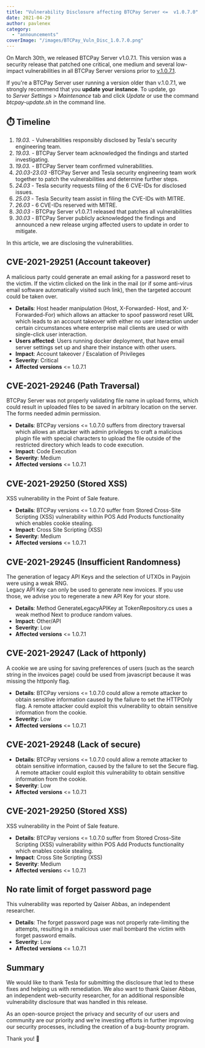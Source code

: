 ```yaml
---
title: "Vulnerability Disclosure affecting BTCPay Server <=  v1.0.7.0"
date: 2021-04-29
author: pavlenex
category: 
  - "announcements"
coverImage: "/images/BTCPay_Vuln_Disc_1.0.7.0.png"
---
```


On March 30th, we released BTCPay Server v1.0.7.1. This version was a security release that patched one critical, one medium and several low-impact vulnerabilities in all BTCPay Server versions prior to [v.1.0.7.1](https://github.com/btcpayserver/btcpayserver/blob/master/Changelog.md#1071).

If you're a BTCPay Server user running a version older than v.1.0.7.1, we strongly recommend that you **update your instance**. To update, go to _Server Settings_ > _Maintenance_ tab and click _Update_ or use the command _btcpay-update.sh_ in the command line.

## ⏱️ Timeline

1. _19.03._ - Vulnerabilities responsibly disclosed by Tesla's security engineering team.
2. _19.03._ - BTCPay Server team acknowledged the findings and started investigating.
3. _19.03._ - BTCPay Server team confirmed vulnerabilities.
4. _20.03-23.03_ -BTCPay Server and Tesla security engineering team work together to patch the vulnerabilities and determine further steps.
5. _24.03_ - Tesla security requests filing of the 6 CVE-IDs for disclosed issues.
6. _25.03_ - Tesla Security team assist in filing the CVE-IDs with MITRE.
7. _26.03_ - 6 CVE-IDs reserved with MITRE.
8. _30.03_ - BTCPay Server v1.0.7.1 released that patches all vulnerabilities
9. _30.03_ - BTCPay Server publicly acknowledged the findings and announced a new release urging affected users to update in order to mitigate.

In this article, we are disclosing the vulnerabilities.

## CVE-2021-29251 (Account takeover)

A malicious party could generate an email asking for a password reset to the victim. If the victim clicked on the link in the mail (or if some anti-virus email software automatically visited such link), then the targeted account could be taken over.

- **Details**: Host header manipulation (Host, X-Forwarded- Host, and X-Forwarded-For) which allows an attacker to spoof password reset URL which leads to an account takeover with either no user interaction under certain circumstances where enterprise mail clients are used or with single-click user interaction.
- **Users affected**: Users running docker deployment, that have email server settings set up and share their instance with other users.
- **Impact**: Account takeover / Escalation of Privileges
- **Severity**: Critical
- **Affected versions** <= 1.0.7.1

## CVE-2021-29246 (Path Traversal)

BTCPay Server was not properly validating file name in upload forms, which could result in uploaded files to be saved in arbitrary location on the server. The forms needed admin permission.

- **Details**: BTCPay versions <= 1.0.7.0 suffers from directory traversal which allows an attacker with admin privileges to craft a malicious plugin file with special characters to upload the file outside of the restricted directory which leads to code execution.
- **Impact**: Code Execution
- **Severity**: Medium
- **Affected versions** <= 1.0.7.1

## CVE-2021-29250 (Stored XSS)

XSS vulnerability in the Point of Sale feature.

- **Details**: BTCPay versions <= 1.0.7.0 suffer from Stored Cross-Site Scripting (XSS) vulnerability within POS Add Products functionality which enables cookie stealing.
- **Impact**: Cross Site Scripting (XSS)
- **Severity**: Medium
- **Affected versions** <= 1.0.7.1

## CVE-2021-29245 (Insufficient Randomness)

The generation of legacy API Keys and the selection of UTXOs in Payjoin were using a weak RNG.  
Legacy API Key can only be used to generate new invoices. If you use those, we advise you to regenerate a new API Key for your store.

- **Details**: Method GenerateLegacyAPIKey at TokenRepository.cs uses a weak method Next to produce random values.
- **Impact**: Other/API
- **Severity**: Low
- **Affected versions** <= 1.0.7.1

## CVE-2021-29247 (Lack of httponly)

A cookie we are using for saving preferences of users (such as the search string in the invoices page) could be used from javascript because it was missing the httponly flag.

- **Details**: BTCPay versions <= 1.0.7.0 could allow a remote attacker to obtain sensitive information caused by the failure to set the HTTPOnly flag. A remote attacker could exploit this vulnerability to obtain sensitive information from the cookie.
- **Severity**: Low
- **Affected versions** <= 1.0.7.1

## CVE-2021-29248 (Lack of secure)

- **Details**: BTCPay versions <= 1.0.7.0 could allow a remote attacker to obtain sensitive information, caused by the failure to set the Secure flag. A remote attacker could exploit this vulnerability to obtain sensitive information from the cookie.
- **Severity**: Low
- **Affected** **versions** <= 1.0.7.1

## CVE-2021-29250 (Stored XSS)

XSS vulnerability in the Point of Sale feature.

- **Details**: BTCPay versions <= 1.0.7.0 suffer from Stored Cross-Site Scripting (XSS) vulnerability within POS Add Products functionality which enables cookie stealing.
- **Impact**: Cross Site Scripting (XSS)
- **Severity**: Medium
- **Affected version**s <= 1.0.7.1

## No rate limit of forget password page

This vulnerability was reported by Qaiser Abbas, an independent researcher.

- **Details**: The forget password page was not properly rate-limiting the attempts, resulting in a malicious user mail bombard the victim with forget password emails.
- **Severity**: Low
- **Affected versions** <= 1.0.7.1

## Summary

We would like to thank Tesla for submitting the disclosure that led to these fixes and helping us with remediation. We also want to thank Qaiser Abbas, an independent web-security researcher, for an additional responsible vulnerability disclosure that was handled in this release.

As an open-source project the privacy and security of our users and community are our priority and we're investing efforts in further improving our security processes, including the creation of a bug-bounty program.

Thank you! 💚
